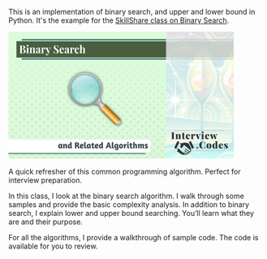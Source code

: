 This is an implementation of binary search, and upper and lower bound in Python. It's the example for the 
[SkillShare class on Binary Search](https://edaqa.link/BinarySearch-Repo).

<a href='https://edaqa.link/BinarySearch-Repo'>![](cover_image.png)</a>

A quick refresher of this common programming algorithm. Perfect for interview preparation.

In this class, I look at the binary search algorithm. I walk through some samples and provide the basic complexity analysis. In addition to binary search, I explain lower and upper bound searching. You’ll learn what they are and their purpose.

For all the algorithms, I provide a walkthrough of sample code. The code is available for you to review.
